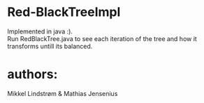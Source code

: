 # Red-BlackTreeImpl
Implemented in java :).  
Run RedBlackTree.java to see each iteration of the tree and how it transforms untill its balanced.

# authors:
Mikkel Lindstrøm & Mathias Jensenius
